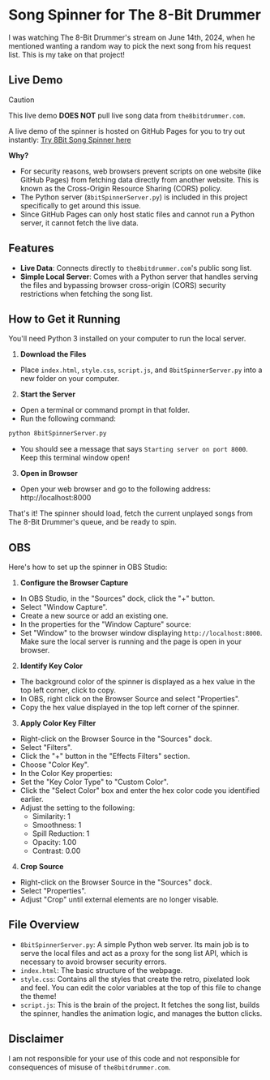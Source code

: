 # Song Spinner for The 8-Bit Drummer

I was watching The 8-Bit Drummer's stream on June 14th, 2024, when he mentioned wanting a random way to pick the next song from his request list. This is my take on that project!

## Live Demo

> [!CAUTION]
> This live demo **DOES NOT** pull live song data from `the8bitdrummer.com`.

A live demo of the spinner is hosted on GitHub Pages for you to try out instantly: [Try 8Bit Song Spinner here](https://pidogs.github.io/8BitSpinner/)


**Why?**
- For security reasons, web browsers prevent scripts on one website (like GitHub Pages) from fetching data directly from another website. This is known as the Cross-Origin Resource Sharing (CORS) policy.
- The Python server (`8bitSpinnerServer.py`) is included in this project specifically to get around this issue.
- Since GitHub Pages can only host static files and cannot run a Python server, it cannot fetch the live data.

## Features
* **Live Data**: Connects directly to `the8bitdrummer.com`'s public song list.
* **Simple Local Server**: Comes with a Python server that handles serving the files and bypassing browser cross-origin (CORS) security restrictions when fetching the song list.

## How to Get it Running

You'll need Python 3 installed on your computer to run the local server.

1.  **Download the Files**
  - Place `index.html`, `style.css`, `script.js`, and `8bitSpinnerServer.py` into a new folder on your computer.

2.  **Start the Server**
  - Open a terminal or command prompt in that folder.
  - Run the following command:
  ```bash
  python 8bitSpinnerServer.py
  ```
  - You should see a message that says `Starting server on port 8000`. Keep this terminal window open!

3.  **Open in Browser**
  - Open your web browser and go to the following address: http://localhost:8000

That's it! The spinner should load, fetch the current unplayed songs from The 8-Bit Drummer's queue, and be ready to spin.

## OBS

Here's how to set up the spinner in OBS Studio:

1.  **Configure the Browser Capture**
  - In OBS Studio, in the "Sources" dock, click the "+" button.
  - Select "Window Capture".
  - Create a new source or add an existing one.
  - In the properties for the "Window Capture" source:
  - Set "Window" to the browser window displaying `http://localhost:8000`.  Make sure the local server is running and the page is open in your browser.

2.  **Identify Key Color**
  - The background color of the spinner is displayed as a hex value in the top left corner, click to copy.
  - In OBS, right click on the Browser Source and select "Properties".
  - Copy the hex value displayed in the top left corner of the spinner.

3.  **Apply Color Key Filter**
  - Right-click on the Browser Source in the "Sources" dock.
  - Select "Filters".
  - Click the "+" button in the "Effects Filters" section.
  - Choose "Color Key".
  - In the Color Key properties:
  - Set the "Key Color Type" to "Custom Color".
  - Click the "Select Color" box and enter the hex color code you identified earlier.
  - Adjust the setting to the following:
    - Similarity: 1
    - Smoothness: 1
    - Spill Reduction: 1
    - Opacity: 1.00
    - Contrast: 0.00

4. **Crop Source**
  - Right-click on the Browser Source in the "Sources" dock.
  - Select "Properties".
  - Adjust "Crop" until external elements are no longer visable.

## File Overview

* `8bitSpinnerServer.py`: A simple Python web server. Its main job is to serve the local files and act as a proxy for the song list API, which is necessary to avoid browser security errors.
* `index.html`: The basic structure of the webpage.
* `style.css`: Contains all the styles that create the retro, pixelated look and feel. You can edit the color variables at the top of this file to change the theme!
* `script.js`: This is the brain of the project. It fetches the song list, builds the spinner, handles the animation logic, and manages the button clicks.

## Disclaimer

I am not responsible for your use of this code and not responsible for consequences of misuse of `the8bitdrummer.com`.